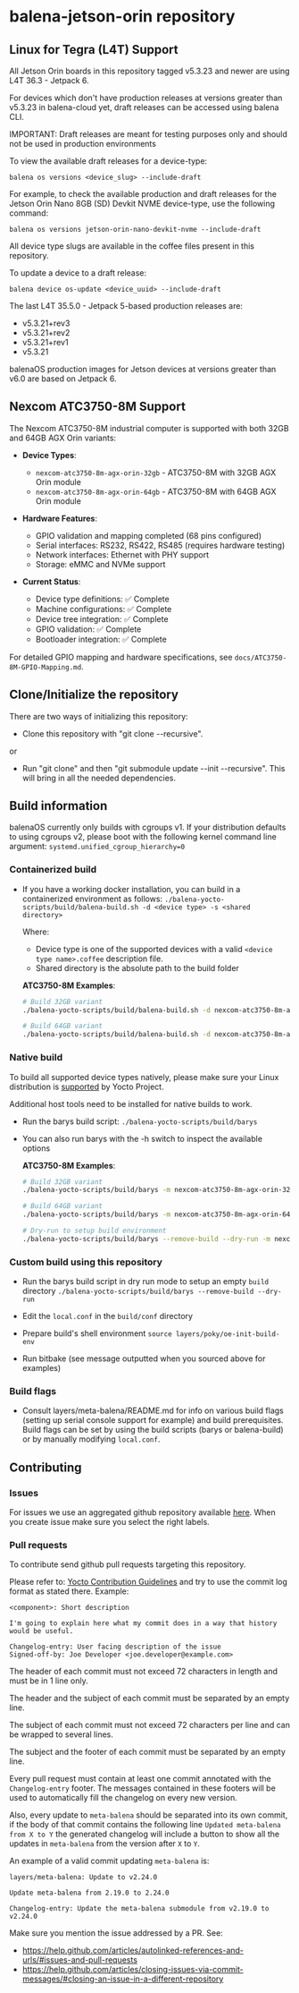 #  balena-jetson-orin repository

## Linux for Tegra (L4T) Support

All Jetson Orin boards in this repository tagged v5.3.23 and newer are using L4T 36.3 - Jetpack 6.

For devices which don't have production releases at versions greater than v5.3.23 in balena-cloud yet,
draft releases can be accessed using balena CLI.

IMPORTANT: Draft releases are meant for testing purposes only and should not be used in production environments

To view the available draft releases for a device-type:

`balena os versions <device_slug> --include-draft`

For example, to check the available production and draft releases for the Jetson Orin Nano 8GB (SD) Devkit NVME device-type, use the following command:

`balena os versions jetson-orin-nano-devkit-nvme --include-draft`

All device type slugs are available in the coffee files present in this repository.

To update a device to a draft release:

`balena device os-update <device_uuid> --include-draft`

The last L4T 35.5.0 - Jetpack 5-based production releases are:
* v5.3.21+rev3
* v5.3.21+rev2
* v5.3.21+rev1
* v5.3.21

balenaOS production images for Jetson devices at versions greater than v6.0 are based on Jetpack 6.

## Nexcom ATC3750-8M Support

The Nexcom ATC3750-8M industrial computer is supported with both 32GB and 64GB AGX Orin variants:

* **Device Types**: 
  - `nexcom-atc3750-8m-agx-orin-32gb` - ATC3750-8M with 32GB AGX Orin module
  - `nexcom-atc3750-8m-agx-orin-64gb` - ATC3750-8M with 64GB AGX Orin module

* **Hardware Features**:
  - GPIO validation and mapping completed (68 pins configured)
  - Serial interfaces: RS232, RS422, RS485 (requires hardware testing)
  - Network interfaces: Ethernet with PHY support
  - Storage: eMMC and NVMe support

* **Current Status**: 
  - Device type definitions: ✅ Complete
  - Machine configurations: ✅ Complete  
  - Device tree integration: ✅ Complete
  - GPIO validation: ✅ Complete
  - Bootloader integration: ✅ Complete

For detailed GPIO mapping and hardware specifications, see `docs/ATC3750-8M-GPIO-Mapping.md`.

## Clone/Initialize the repository

There are two ways of initializing this repository:
* Clone this repository with "git clone --recursive".

or

* Run "git clone" and then "git submodule update --init --recursive". This will bring in all the needed dependencies.

## Build information

balenaOS currently only builds with cgroups v1. If your distribution defaults
to using cgroups v2, please boot with the following kernel command line
argument:
`systemd.unified_cgroup_hierarchy=0`

### Containerized build

* If you have a working docker installation, you can build in a containerized
  environment as follows:
  `./balena-yocto-scripts/build/balena-build.sh -d <device type> -s <shared directory>`

  Where:
    * Device type is one of the supported devices with a valid `<device type name>.coffee` description file.
    * Shared directory is the absolute path to the build folder

  **ATC3750-8M Examples**:
  ```bash
  # Build 32GB variant
  ./balena-yocto-scripts/build/balena-build.sh -d nexcom-atc3750-8m-agx-orin-32gb -s /path/to/shared/build

  # Build 64GB variant  
  ./balena-yocto-scripts/build/balena-build.sh -d nexcom-atc3750-8m-agx-orin-64gb -s /path/to/shared/build
  ```

### Native build

To build all supported device types natively, please make sure your Linux
distribution is [supported](https://docs.yoctoproject.org/singleindex.html#supported-linux-distributions) by Yocto Project.

Additional host tools need to be installed for native builds to work.

* Run the barys build script:
  `./balena-yocto-scripts/build/barys`

* You can also run barys with the -h switch to inspect the available options

  **ATC3750-8M Examples**:
  ```bash
  # Build 32GB variant
  ./balena-yocto-scripts/build/barys -m nexcom-atc3750-8m-agx-orin-32gb

  # Build 64GB variant
  ./balena-yocto-scripts/build/barys -m nexcom-atc3750-8m-agx-orin-64gb

  # Dry-run to setup build environment
  ./balena-yocto-scripts/build/barys --remove-build --dry-run -m nexcom-atc3750-8m-agx-orin-64gb
  ```

### Custom build using this repository

* Run the barys build script in dry run mode to setup an empty `build` directory
    `./balena-yocto-scripts/build/barys --remove-build --dry-run`

* Edit the `local.conf` in the `build/conf` directory

* Prepare build's shell environment
    `source layers/poky/oe-init-build-env`

* Run bitbake (see message outputted when you sourced above for examples)

### Build flags

* Consult layers/meta-balena/README.md for info on various build flags (setting
up serial console support for example) and build prerequisites. Build flags can
be set by using the build scripts (barys or balena-build) or by manually
modifying `local.conf`.

## Contributing

### Issues

For issues we use an aggregated github repository available [here](https://github.com/balena-os/balenaos/issues). When you create issue make sure you select the right labels.

### Pull requests

To contribute send github pull requests targeting this repository.

Please refer to: [Yocto Contribution Guidelines](https://wiki.yoctoproject.org/wiki/Contribution_Guidelines#General_Information) and try to use the commit log format as stated there. Example:
```
<component>: Short description

I'm going to explain here what my commit does in a way that history
would be useful.

Changelog-entry: User facing description of the issue
Signed-off-by: Joe Developer <joe.developer@example.com>
```

The header of each commit must not exceed 72 characters in length and must be in 1 line only.

The header and the subject of each commit must be separated by an empty line.

The subject of each commit must not exceed 72 characters per line and can be wrapped to several lines.

The subject and the footer of each commit must be separated by an empty line.

Every pull request must contain at least one commit annotated with the `Changelog-entry` footer. The messages contained in these footers will be used to automatically fill the changelog on every new version.

Also, every update to `meta-balena` should be separated into its own commit, if the body of that commit contains the following line `Updated meta-balena from X to Y` the generated changelog will include a button to show all the updates in `meta-balena` from the version after `X` to `Y`.

An example of a valid commit updating `meta-balena` is:

```
layers/meta-balena: Update to v2.24.0

Update meta-balena from 2.19.0 to 2.24.0

Changelog-entry: Update the meta-balena submodule from v2.19.0 to v2.24.0
```

Make sure you mention the issue addressed by a PR. See:
* https://help.github.com/articles/autolinked-references-and-urls/#issues-and-pull-requests
* https://help.github.com/articles/closing-issues-via-commit-messages/#closing-an-issue-in-a-different-repository
